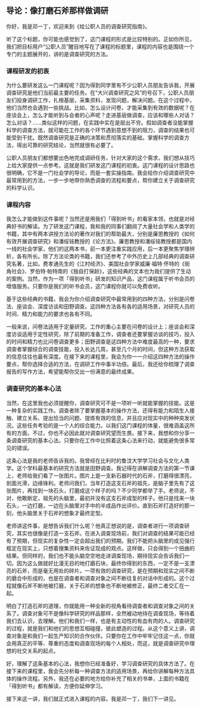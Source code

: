 ## 导论：像打磨石斧那样做调研

你好，我是邓一丁，欢迎来到《给公职人员的调查研究指南》。

听了这个标题，你可能也感觉到了，这门课程的形式是比较特别的。正如你所见，我们把目标用户“公职人员”醒目地写在了课程的标题里，课程的内容也是围绕一个专门的主题展开的，讲的是调查研究的方法。

### 课程研发的初衷

为什么要研发这么一门课程呢？因为得到同学里有不少公职人员朋友告诉我，开展调查研究是他们当前最主要的任务。在“大兴调查研究之风”的号召下，公职人员朋友们投身调研工作，扎根基层，采集资料，发现问题，解决问题。在这个过程中，他们当然也会遇到一些挑战。比如，怎么设计问卷，才能采集到有效的数据呢？在座谈会上，怎么才能听到与会者的心声呢？走进基层做调查，应该和哪些人对话？怎么对话？……类似这样的问题，在实践中实在是层出不穷。假如调查者没能掌握科学的调查方法，就可能在工作的各个环节遇到意想不到的阻力，调查的结果也可能受到干扰。既然调查研究是正确的决策和贯彻落实的基础，掌握科学的调查方法，得出可靠的研究结论，当然就很有必要了。

公职人员朋友们都想要出色地完成调研任务，针对大家的这个需求，我们想从技巧上给大家提供一点参考。这就是我们研发这门课程的初衷。这门课程的设计思路也很明确，它不是一门社会学的导论，而是一套实操指南。我会给你介绍调查研究中最常用到的方法，一步一步地带你熟悉调查的流程和要点，帮你建立关于调查研究的科学认识。

### 课程内容

我怎么才能做到这件事呢？当然还是用我们「得到听书」的看家本领，也就是对经典好书的解读。为了研发这门课程，我和我的同事们翻阅了大量社会学和人类学的书籍，其中有两本讲授方法论的著作对我们的帮助最大，分别是廉思教授的《如何有效开展调查研究》和潘绥铭教授的《论方法》。廉思教授和潘绥铭教授都是国内一线的社会学家，他们的这两本书，前一本更注重实践应用，后一本更聚焦学理辨析，各有所长。除了方法论类的书籍，我们还参考了中外历史上几部经典的调查研究名著，比如，费孝通先生的《江村经济》、美国社会学家威廉·福特·怀特的《街角社会》、罗伯特·帕特南的《独自打保龄》，这些经典的文本也为我们提供了生动的案例。当然，作为一项「得到听书」研发的知识产品，这门课程属于听书会员的增值服务。只要你是我们的听书会员，这门课程你就可以免费收听。

基于这些经典的书籍，我会为你介绍调查研究中最常用到的四种方法，分别是问卷法、座谈会、深度访谈和田野调查。这四种方法各有各的适用场景，对研究人员的时间、精力和能力的要求也各有不同。

一般来说，问卷法适用于定量研究，工作的重心主要在问卷的设计上；座谈会和深度访谈适用于定性研究，除了前期的准备工作，调查者还要掌握访谈的技巧，投入的时间和精力也比问卷调查更多；田野调查是这四种方法中难度最高的一种，要求调查者掌握综合的调查技能，投入长达几周，甚至几个月的时间，但这种方法获取的信息往往也最有深度。在接下来的课程里，我会为你一一介绍这四种方法的操作要点，帮你选择合适的方法，在调研工作中事半功倍。最后，我还给你梳理了调查报告的写作方法，希望能帮你交出一份满意的最终成果。

### 调查研究的基本心法

当然，在这里我也必须提醒你，调查研究可不是一项听一听就能掌握的技能。这是一种复杂的实践工作。调查者除了要掌握基本的操作方法，还得有能力和陌生人接触、建立关系、提出恰当的问题、提炼有效的信息，并且应对现实中的种种突发状况。这些任务考验的是一个人的综合能力。以我们这门课程的体量，很难涵盖这所有的方面。不过，你也不必因此就对调查研究望而生畏。接下来，我想和你分享一条调查研究的基本心法。只要你在工作中比照着这条心法来行动，就能避免很多常见的错误。

这条心法是我的老师告诉我的。我曾经在比利时的鲁汶大学学习社会与文化人类学。这个学科最基本的研究方法就是田野调查。我记得在讲解调查方法的第一节课上，老师给我们看了一张图片。图片上是一支新石器时代的石斧，打磨得很漂亮，剖面光滑，边缘锋利。老师问我们，当年打造这支石斧的祖先，是脑子里先有了这张图片，再找到一块石头，打磨成这个样子的吗？不少同学都举了手。老师说，不对，他敢断定，祖先的头脑里，最初并没有这支石斧成型的样子。他只是找来一块石头，一边打磨，一边在头脑里对手中的半成品作出评价。直到石斧打造好的那一刻，他头脑里关于石斧的想象才最终定型。

老师讲这件事，是想告诉我们什么呢？他真正想说的是，调查者进行一项调查研究，其实也很像是打造一支石斧。在进入调查现场前，我们对调查的结果可能已经有了预期，但现实的复杂性一定会超出我们的预期。我们不能把头脑里的成见强行框定在现实上，只想着搜集资料来佐证现成的观点。这样做，只会得到一个扭曲的结果。但同样的，我们也不能头脑空空地走进调查现场，期待现实会告诉我们一切。因为这么做就好比漫无目的地打磨石块，最终你得到的东西，一定不是一支漂亮的石斧，而是毫无用处的碎片。一项有效的调查研究，是在预期和现实之间不断的磨合中形成的，也是在调查者和调查对象之间不断往复的对话中形成的。这个过程就像石斧不断地被打磨，关于石斧的想象也不断地被修正，最终二者交汇在一起。

明白了打造石斧的道理，你就能用一种全新的视角看待调查者和调查对象之间的关系了。调查对象可不是像科学研究的样品那样，全然被动地待在调查现场，等待着我们去认识，去理解。他们和我们一样，也是有主动性的有血有肉的人。调查研究的过程，就是我们和他们的思想互相碰撞，彼此塑造的过程。从这个意义上讲，调查对象是和我们一起生产知识的合作伙伴。只要你在工作中牢牢记住这一点，你就会用真正的平等、尊重的态度和调查现场的每个人相处，而这，就是调查研究中理想的社交关系的起点。

好，理解了这条基本的心法，我想你已经准备好，学习调查研究的具体方法了。在接下来的课程里，我会先分析每一种调查方法的适用场景，再给你讲解每种方法具体的操作流程。另外，我还在必要的地方给你补充了相关的书单，上面的书籍在「得到听书」都有解读，方便你延伸学习。

接下来这一讲，我们就正式进入课程的内容。我是邓一丁，我们下一讲见。

